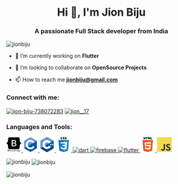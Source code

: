 <h1 align="center">Hi 👋, I'm Jion Biju</h1>
<h3 align="center">A passionate Full Stack developer from India</h3>

<p align="left"> <img src="https://komarev.com/ghpvc/?username=jionbiju&label=Profile%20views&color=0e75b6&style=flat" alt="jionbiju" /> </p>

- 🔭 I’m currently working on **Flutter**

- 👯 I’m looking to collaborate on **OpenSource Projects**

- 📫 How to reach me **jionbiju@gmail.com**

<h3 align="left">Connect with me:</h3>
<p align="left">
<a href="https://linkedin.com/in/jion-biju-738072283" target="blank"><img align="center" src="https://raw.githubusercontent.com/rahuldkjain/github-profile-readme-generator/master/src/images/icons/Social/linked-in-alt.svg" alt="jion-biju-738072283" height="30" width="40" /></a>
<a href="https://instagram.com/jion__17" target="blank"><img align="center" src="https://raw.githubusercontent.com/rahuldkjain/github-profile-readme-generator/master/src/images/icons/Social/instagram.svg" alt="jion__17" height="30" width="40" /></a>
</p>

<h3 align="left">Languages and Tools:</h3>
<p align="left"> <a href="https://getbootstrap.com" target="_blank" rel="noreferrer"> <img src="https://raw.githubusercontent.com/devicons/devicon/master/icons/bootstrap/bootstrap-plain-wordmark.svg" alt="bootstrap" width="40" height="40"/> </a> <a href="https://www.cprogramming.com/" target="_blank" rel="noreferrer"> <img src="https://raw.githubusercontent.com/devicons/devicon/master/icons/c/c-original.svg" alt="c" width="40" height="40"/> </a> <a href="https://www.w3schools.com/cpp/" target="_blank" rel="noreferrer"> <img src="https://raw.githubusercontent.com/devicons/devicon/master/icons/cplusplus/cplusplus-original.svg" alt="cplusplus" width="40" height="40"/> </a> <a href="https://www.w3schools.com/css/" target="_blank" rel="noreferrer"> <img src="https://raw.githubusercontent.com/devicons/devicon/master/icons/css3/css3-original-wordmark.svg" alt="css3" width="40" height="40"/> </a> <a href="https://dart.dev" target="_blank" rel="noreferrer"> <img src="https://www.vectorlogo.zone/logos/dartlang/dartlang-icon.svg" alt="dart" width="40" height="40"/> </a> <a href="https://firebase.google.com/" target="_blank" rel="noreferrer"> <img src="https://www.vectorlogo.zone/logos/firebase/firebase-icon.svg" alt="firebase" width="40" height="40"/> </a> <a href="https://flutter.dev" target="_blank" rel="noreferrer"> <img src="https://www.vectorlogo.zone/logos/flutterio/flutterio-icon.svg" alt="flutter" width="40" height="40"/> </a> <a href="https://www.w3.org/html/" target="_blank" rel="noreferrer"> <img src="https://raw.githubusercontent.com/devicons/devicon/master/icons/html5/html5-original-wordmark.svg" alt="html5" width="40" height="40"/> </a> <a href="https://developer.mozilla.org/en-US/docs/Web/JavaScript" target="_blank" rel="noreferrer"> <img src="https://raw.githubusercontent.com/devicons/devicon/master/icons/javascript/javascript-original.svg" alt="javascript" width="40" height="40"/> </a> </p>

<p><img align="left" src="https://github-readme-stats.vercel.app/api/top-langs?username=jionbiju&show_icons=true&locale=en&layout=compact" alt="jionbiju" /></p>

<p>&nbsp;<img align="center" src="https://github-readme-stats.vercel.app/api?username=jionbiju&show_icons=true&locale=en" alt="jionbiju" /></p>

<p><img align="center" src="https://github-readme-streak-stats.herokuapp.com/?user=jionbiju&" alt="jionbiju" /></p>
